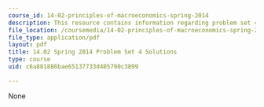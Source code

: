 ```yaml
---
course_id: 14-02-principles-of-macroeconomics-spring-2014
description: This resource contains information regarding problem set 4 solution.
file_location: /coursemedia/14-02-principles-of-macroeconomics-spring-2014/c6a881886bae65137733d405790c3899_MIT14_02S14_pset4_sols.pdf
file_type: application/pdf
layout: pdf
title: 14.02 Spring 2014 Problem Set 4 Solutions
type: course
uid: c6a881886bae65137733d405790c3899

---
```

None